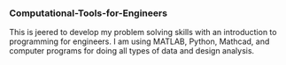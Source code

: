 ### Computational-Tools-for-Engineers

This is jeered to develop my problem solving skills with an introduction to programming for engineers. 
I am using MATLAB, Python, Mathcad, and computer programs for doing all types of data and design analysis.
